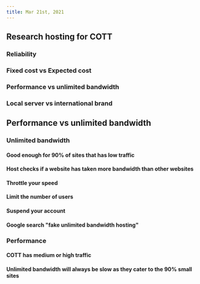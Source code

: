 ```yaml
---
title: Mar 21st, 2021
---
```


## Research hosting for COTT
### Reliability
### Fixed cost vs Expected cost
### Performance vs unlimited bandwidth
### Local server vs international brand
## Performance vs unlimited bandwidth
### Unlimited bandwidth
#### Good enough for 90% of sites that has low traffic
#### Host checks if a website has taken more bandwidth than other websites
#### Throttle your speed
#### Limit the number of users
#### Suspend your account
#### Google search "fake unlimited bandwidth hosting"
### Performance
#### COTT has medium or high traffic
#### Unlimited bandwidth will always be slow as they cater to the 90% small sites
####
